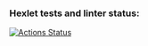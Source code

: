 ### Hexlet tests and linter status:
[![Actions Status](https://github.com/Taurinz359/php-project-lvl2/workflows/hexlet-check/badge.svg)](https://github.com/Taurinz359/php-project-lvl2/actions)